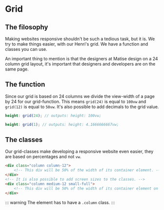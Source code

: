 # Grid
## The filosophy
Making websites responsive shouldn't be such a tedious task, but it is. We try to make things easier, with our Henri's grid. We have a function and classes you can use.

An important thing to mention is that the designers at Matise design on a 24 column grid layout, it's important that designers and developers are on the same page.

## The function
Since our grid is based on 24 columns we divide the view-width of a page by 24 for our grid-function. This means `grid(24)` is equal to `100vw` and `grid(12)` is equal to `50vw`. It's also possible to add decimals to the grid value.

```scss
height: grid(24); // outputs: height: 100vw;

height: grid(1); // outputs: height: 4.1666666667vw;
```

## The classes
Our grid-classes make developing a responsive website even easier, they are based on percentages and not `vw`.

```html
<div class="column column-12">
	<!-- This div will be 50% of the width of its container element. -->
</div>
<!-- It is also possible to add screen sizes to the classes. -->
<div class="column medium-12 small-full">
	<!-- This div will be 50% of the width of its container element on screens that are medium or larger and 100% of the width on small screens. -->
</div>
```

::: warning
The element has to have a `.column` class.
:::


<GridExample />
